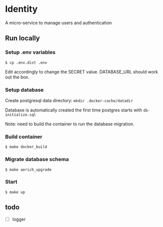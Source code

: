 # Identity

A micro-service to manage users and authentication

## Run locally

### Setup .env variables

```shell
$ cp .env.dist .env
```

Edit accordingly to change the SECRET value. DATABASE_URL should work out the box.

### Setup database

Create postgresql data directory: `mkdir .docker-cache/datadir`

Database is automatically created the first time postgres starts with `db-initialize.sql`

Note: need to build the container to run the database migration.

### Build container

```shell
$ make docker_build
```

### Migrate database schema

```shell
$ make aerich_upgrade
```

### Start

```shell
$ make up
```

## todo
  - [ ] logger

